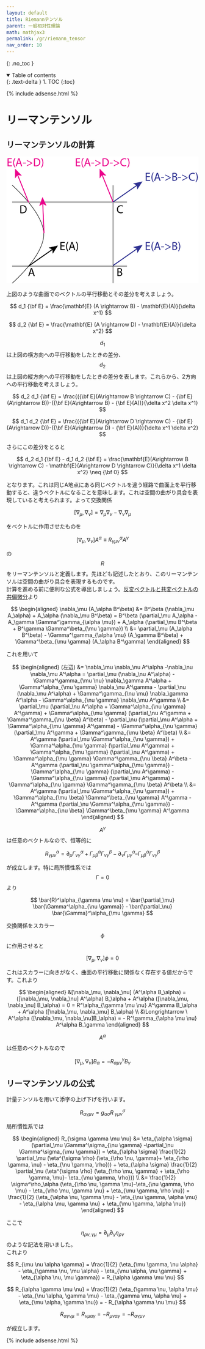 ```yaml
---
layout: default
title: Riemannテンソル
parent: 一般相対性理論
math: mathjax3
permalink: /gr/riemann_tensor
nav_order: 10
---
```


{: .no_toc }

<details open markdown="block">
  <summary>
    Table of contents
  </summary>
  {: .text-delta }
1. TOC
{:toc}
</details>

{% include adsense.html %}

# リーマンテンソル

## リーマンテンソルの計算

![リーマンテンソルの考え方](/assets/images/gr/riemann.png)

上図のような曲面でのベクトルの平行移動とその差分を考えましょう。

$$
d_1 {\bf E} 
= \frac{\mathbf{E} (A \rightarrow B) - \mathbf{E}(A)}{\delta x^1} 
$$

$$
d_2 {\bf E} 
= \frac{\mathbf{E} (A \rightarrow D) - \mathbf{E}(A)}{\delta x^2} 
$$

$$d_1$$は上図の横方向への平行移動をしたときの差分、$$d_2$$は上図の縦方向への平行移動をしたときの差分を表します。これらから、2方向への平行移動を考えましょう。

$$
d_2 d_1 {\bf E} = \frac{({\bf E}(A\rightarrow B \rightarrow C) - {\bf E}(A\rightarrow B))-({\bf E}(A\rightarrow B) - {\bf E}(A))}{\delta x^2 \delta x^1}
$$

$$
d_1 d_2 {\bf E} = \frac{({\bf E}(A\rightarrow D \rightarrow C) - {\bf E}(A\rightarrow D))-({\bf E}(A\rightarrow D) - {\bf E}(A))}{\delta x^1 \delta x^2}
$$

さらにこの差分をとると

$$
d_2 d_1 {\bf E} - d_1 d_2 {\bf E} 
= \frac{\mathbf{E}(A\rightarrow B \rightarrow C) - \mathbf{E}(A\rightarrow D \rightarrow C)}{\delta x^1 \delta x^2} 
\neq {\bf 0}
$$

となります。これは同じA地点にある同じベクトルを違う経路で曲面上を平行移動すると、違うベクトルになることを意味します。これは空間の曲がり具合を表現していると考えられます。よって交換関係

$$
[\nabla_\mu, \nabla_\nu] 
= \nabla_\mu \nabla_\nu - \nabla_\nu \nabla_\mu
$$

をベクトルに作用させたものを

$$
[\nabla_\mu, \nabla_\nu] A^\alpha 
\equiv R^\alpha_{\gamma \mu \nu} A^\gamma \tag{1}
$$

の$$R$$をリーマンテンソルと定義します。先ほども記述したとおり、このリーマンテンソルは空間の曲がり具合を表現するものです。  
計算を進める前に便利な公式を導出しましょう。[反変ベクトルと共変ベクトルの共偏微分](/gr/derivative)より

$$
\begin{aligned}
\nabla_\mu (A_\alpha B^\beta) 
&= B^\beta (\nabla_\mu A_\alpha) + A_\alpha (\nabla_\mu B^\beta) 
= B^\beta (\partial_\mu A_\alpha - A_\gamma \Gamma^\gamma_{\alpha \mu}) + A_\alpha (\partial_\mu B^\beta + B^\gamma \Gamma^\beta_{\mu \gamma}) \\
&= \partial_\mu (A_\alpha B^\beta) - \Gamma^\gamma_{\alpha \mu} (A_\gamma B^\beta) + \Gamma^\beta_{\mu \gamma} (A_\alpha B^\gamma)
\end{aligned}
$$

これを用いて

$$
\begin{aligned}
(左辺) 
&= \nabla_\mu \nabla_\nu A^\alpha -\nabla_\nu \nabla_\mu A^\alpha 
= \partial_\mu (\nabla_\nu A^\alpha) - \Gamma^\gamma_{\mu \nu} \nabla_\gamma A^\alpha + \Gamma^\alpha_{\mu \gamma} \nabla_\nu A^\gamma - \partial_\nu (\nabla_\mu A^\alpha) + \Gamma^\gamma_{\nu \mu} \nabla_\gamma A^\alpha - \Gamma^\alpha_{\nu \gamma} \nabla_\mu A^\gamma \\
&= \partial_\mu (\partial_\nu A^\alpha + \Gamma^\alpha_{\nu \gamma} A^\gamma) + \Gamma^\alpha_{\mu \gamma} (\partial_\nu A^\gamma + \Gamma^\gamma_{\nu \beta} A^\beta) - \partial_\nu (\partial_\mu A^\alpha + \Gamma^\alpha_{\mu \gamma} A^\gamma) - \Gamma^\alpha_{\nu \gamma} (\partial_\mu A^\gamma + \Gamma^\gamma_{\mu \beta} A^\beta) \\
&= A^\gamma (\partial_\mu \Gamma^\alpha_{\nu \gamma}) + \Gamma^\alpha_{\nu \gamma} (\partial_\mu A^\gamma) + \Gamma^\alpha_{\mu \gamma} (\partial_\nu A^\gamma) + \Gamma^\alpha_{\mu \gamma} \Gamma^\gamma_{\nu \beta} A^\beta - A^\gamma (\partial_\nu \gamma^\alpha_{\mu \gamma}) - \Gamma^\alpha_{\mu \gamma} (\partial_\nu A^\gamma) - \Gamma^\alpha_{\nu \gamma} (\partial_\mu A^\gamma) - \Gamma^\alpha_{\nu \gamma} \Gamma^\gamma_{\mu \beta} A^\beta \\
&= A^\gamma (\partial_\mu \Gamma^\alpha_{\nu \gamma}) + \Gamma^\alpha_{\mu \beta} \Gamma^\beta_{\nu \gamma} A^\gamma - A^\gamma (\partial_\nu \Gamma^\alpha_{\mu \gamma}) - \Gamma^\alpha_{\nu \beta} \Gamma^\beta_{\mu \gamma} A^\gamma
\end{aligned}
$$

$$A^\gamma$$は任意のベクトルなので、恒等的に

$$
R^\alpha_{\gamma \mu \nu} 
= \partial_\mu \Gamma^\alpha_{\nu \gamma} + \Gamma^\alpha_{\mu \beta} \Gamma^\beta_{\nu \gamma} - \partial_\nu \Gamma^\alpha_{\mu \gamma} – \Gamma^\alpha_{\mu \beta} \Gamma^\beta_{\nu \gamma}
$$

が成立します。特に局所慣性系では$$\Gamma = 0$$より

$$
\bar{R}^\alpha_{\gamma \mu \nu} 
= \bar{\partial_\mu} \bar{\Gamma^\alpha_{\nu \gamma}} - \bar{\partial_\nu} \bar{\Gamma}^\alpha_{\mu \gamma}
$$

交換関係をスカラー$$\phi$$に作用させると

$$
[\nabla_\mu, \nabla_\nu] \phi = 0
$$

これはスカラーに向きがなく、曲面の平行移動に関係なく存在する値だからです。これより

$$
\begin{aligned}
&[\nabla_\mu, \nabla_\nu] (A^\alpha B_\alpha) = ([\nabla_\mu, \nabla_\nu] A^\alpha) B_\alpha + A^\alpha ([\nabla_\mu, \nabla_\nu] B_\alpha) 
= 0 
= R^\alpha_{\gamma \mu \nu} A^\gamma B_\alpha + A^\alpha ([\nabla_\mu, \nabla_\mu] B_\alpha) \\
&\Longrightarrow \ A^\alpha ([\nabla_\mu, \nabla_\nu]B_\alpha) = - R^\gamma_{\alpha \mu \nu} A^\alpha B_\gamma
\end{aligned}
$$

$$A^\alpha$$は任意のベクトルなので

$$
[\nabla_\mu, \nabla_\nu] B_\alpha = - R^\gamma_{\alpha \mu \nu} B_\gamma
$$

## リーマンテンソルの公式

計量テンソルを用いて添字の上げ下げを行います。

$$
R_{\alpha \gamma \mu \nu} = g_{\alpha \sigma} R^\sigma_{\ \gamma \mu \nu}
$$

局所慣性系では

$$
\begin{aligned}
R_{\sigma \gamma \mu \nu} 
&= \eta_{\alpha \sigma} (\partial_\mu \Gamma^\sigma_{\nu \gamma} -\partial_\nu \Gamma^\sigma_{\mu \gamma})
= \eta_{\alpha \sigma} \frac{1}{2} \partial_\mu (\eta^{\sigma \rho} (\eta_{\rho \nu, \gamma}+ \eta_{\rho \gamma, \nu} - \eta_{\nu \gamma, \rho})) + \eta_{\alpha \sigma} \frac{1}{2} \partial_\nu (\eta^{\sigma \rho} (\eta_{\rho \mu, \gamma} + \eta_{\rho \gamma, \mu}- \eta_{\mu \gamma, \rho})) \\
&= \frac{1}{2} \sigma^\rho_\alpha (\eta_{\rho \nu, \gamma \mu}-\eta_{\nu \gamma, \rho \mu} - \eta_{\rho \mu, \gamma \nu} + \eta_{\mu \gamma, \rho \nu}) 
= \frac{1}{2} (\eta_{\alpha \nu, \gamma \mu} - \eta_{\nu \gamma, \alpha \mu} - \eta_{\alpha \mu, \gamma \nu} + \eta_{\mu \gamma, \alpha \nu})
\end{aligned}
$$

ここで$$\eta_{\rho \nu, \gamma \mu} = \partial_\mu \partial_\gamma \eta_{\rho \nu}$$のような記法を用いました。  
これより

$$
R_{\mu \nu \alpha \gamma} 
= \frac{1}{2} (\eta_{\mu \gamma, \nu \alpha} - \eta_{\gamma \nu, \mu \alpha} - \eta_{\mu \alpha, \nu \gamma} + \eta_{\alpha \nu, \mu \gamma}) 
= R_{\alpha \gamma \mu \nu}
$$

$$
R_{\alpha \gamma \mu \nu} 
= \frac{1}{2} (\eta_{\gamma \nu, \alpha \mu} - \eta_{\nu \alpha, \gamma \mu} - \eta_{\gamma \mu, \alpha \nu} + \eta_{\mu \alpha, \gamma \nu}) 
= - R_{\alpha \gamma \nu \mu}
$$

$$
R_{\alpha \gamma \nu \mu} = R_{\nu \mu \alpha \gamma} = - R_{\mu \nu \alpha \gamma} = - R_{\alpha \gamma \mu \nu}
$$

が成立します。

{% include adsense.html %}